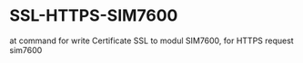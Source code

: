 # SSL-HTTPS-SIM7600

at command for write Certificate SSL to modul SIM7600,
for HTTPS request sim7600
